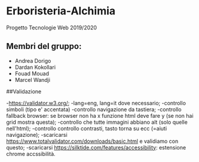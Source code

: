 # Erboristeria-Alchimia
Progetto Tecnologie Web 2019/2020

## Membri del gruppo:

* Andrea Dorigo
* Dardan Kokollari
* Fouad Mouad
* Marcel Wandji

##Validazione

 -https://validator.w3.org/;
 -lang=eng, lang=it dove necessario;
 -controllo simboli (tipo e' accentata)
 -controllo navigazione da tastiera;
 -controllo fallback browser: se browser non ha x funzione html deve fare y (se non hai grid mostra questa);
 -controllo che tutte immagini abbiano alt (solo quelle nell'html);
 -controllo controllo contrasti, tasto torna su ecc (=aiuti navigazione);
 -scaricarsi https://www.totalvalidator.com/downloads/basic.html e validiamo con questo;
 -scaricarsi https://silktide.com/features/accessibility: estensione chrome accssibilità.
